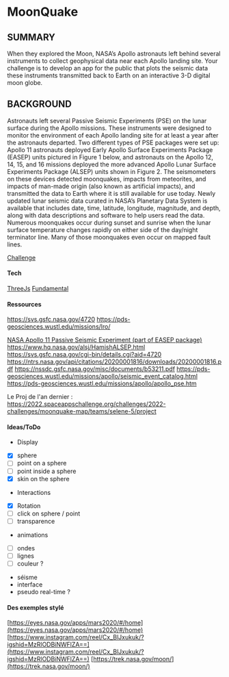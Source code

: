 # MoonQuake

## SUMMARY
When they explored the Moon, NASA’s Apollo astronauts left behind several instruments to collect geophysical data near each Apollo landing site. Your challenge is to develop an app for the public that plots the seismic data these instruments transmitted back to Earth on an interactive 3-D digital moon globe.

## BACKGROUND
Astronauts left several Passive Seismic Experiments (PSE) on the lunar surface during the Apollo missions. These instruments were designed to monitor the environment of each Apollo landing site for at least a year after the astronauts departed. Two different types of PSE packages were set up: Apollo 11 astronauts deployed Early Apollo Surface Experiments Package (EASEP) units pictured in Figure 1 below, and astronauts on the Apollo 12, 14, 15, and 16 missions deployed the more advanced Apollo Lunar Surface Experiments Package (ALSEP) units shown in Figure 2. The seismometers on these devices detected moonquakes, impacts from meteorites, and impacts of man-made origin (also known as artificial impacts), and transmitted the data to Earth where it is still available for use today. Newly updated lunar seismic data curated in NASA’s Planetary Data System is available that includes date, time, latitude, longitude, magnitude, and depth, along with data descriptions and software to help users read the data. Numerous moonquakes occur during sunset and sunrise when the lunar surface temperature changes rapidly on either side of the day/night terminator line. Many of those moonquakes even occur on mapped fault lines.

[Challenge](https://www.spaceappschallenge.org/2023/challenges/make-a-moonquake-map-20/)

#### Tech  

[ThreeJs]([https://threejs.org/](https://threejs.org/))  
[Fundamental]([https://threejs.org/manual/#en/fundamentals](https://threejs.org/manual/#en/fundamentals))

#### Ressources

https://svs.gsfc.nasa.gov/4720
https://pds-geosciences.wustl.edu/missions/lro/

[NASA Apollo 11 Passive Seismic Experiment (part of EASEP package)](https://moon.nasa.gov/resources/13/apollo-11-seismic-experiment/)
https://www.hq.nasa.gov/alsj/HamishALSEP.html
https://svs.gsfc.nasa.gov/cgi-bin/details.cgi?aid=4720
https://ntrs.nasa.gov/api/citations/20200001816/downloads/20200001816.pdf
https://nssdc.gsfc.nasa.gov/misc/documents/b53211.pdf
https://pds-geosciences.wustl.edu/missions/apollo/seismic_event_catalog.html
https://pds-geosciences.wustl.edu/missions/apollo/apollo_pse.htm

Le Proj de l'an dernier : https://2022.spaceappschallenge.org/challenges/2022-challenges/moonquake-map/teams/selene-5/project


#### Ideas/ToDo  

- Display  
- [x] sphere  
- [ ] point on a sphere  
- [ ] point inside a sphere  
- [x] skin on the sphere  
- Interactions  
- [x] Rotation  
- [ ] click on sphere / point  
- [ ] transparence  
- animations  
- [ ] ondes  
- [ ] lignes  
- [ ] couleur ?  
- séisme  
- interface  
- pseudo real-time ?

#### Des exemples stylé  
[https://eyes.nasa.gov/apps/mars2020/#/home](https://eyes.nasa.gov/apps/mars2020/#/home)
[https://www.instagram.com/reel/Cx_BlJxukuk/?igshid=MzRlODBiNWFlZA==](https://www.instagram.com/reel/Cx_BlJxukuk/?igshid=MzRlODBiNWFlZA==)
[https://trek.nasa.gov/moon/](https://trek.nasa.gov/moon/)